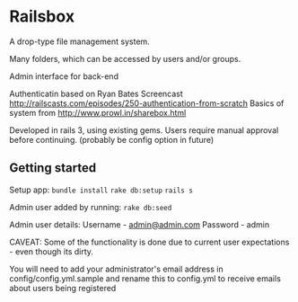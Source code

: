 # Railsbox

A drop-type file management system.

Many folders, which can be accessed by users and/or groups.

Admin interface for back-end

Authenticatin based on Ryan Bates Screencast http://railscasts.com/episodes/250-authentication-from-scratch
Basics of system from http://www.prowl.in/sharebox.html

Developed in rails 3, using existing gems.
Users require manual approval before continuing. (probably be config option in future)

## Getting started

Setup app:
`bundle install`
`rake db:setup`
`rails s`
  
Admin user added by running:
`rake db:seed`
  
Admin user details: 
Username - admin@admin.com
Password - admin


CAVEAT: Some of the functionality is done due to current user expectations - even though its dirty.

You will need to add your administrator's email address in config/config.yml.sample and rename this to config.yml to receive emails about users being registered

